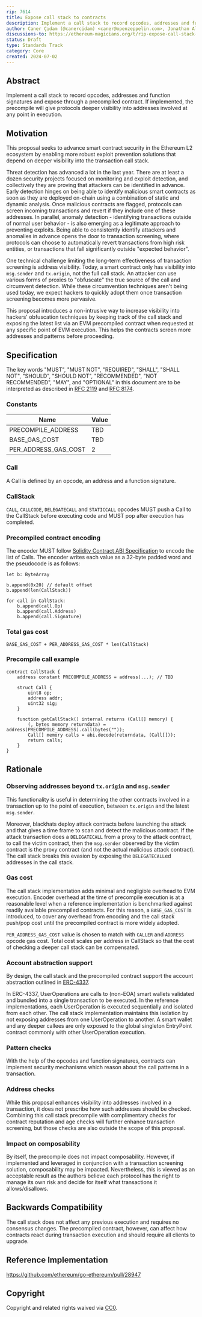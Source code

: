 ```yaml
---
rip: 7614
title: Expose call stack to contracts
description: Implement a call stack to record opcodes, addresses and function signatures and expose through a precompiled contract.
author: Caner Çıdam (@canercidam) <caner@openzeppelin.com>, Jonathan Alexander (@jalex206) <jonathan@openzeppelin.com>, Andrew Beal (@ajbealETH) <andy@forta.org>, Ariel Tempelhof (@ArielTM) <ariel.t@spherex.xyz>, Oren Fine (@orenfine) <orenfine@spherex.xyz>, Assaf Eli (@assafIronblocks) <assaf@ironblocks.com>, Or Dadosh (@ordd) <or@ironblocks.com>, Idan Levin <idan@collider.vc>, Alejandro Navarro (Grover-a5) <anavarro@neurablock.ai>
discussions-to: https://ethereum-magicians.org/t/rip-expose-call-stack-to-contracts/18535
status: Draft
type: Standards Track
category: Core
created: 2024-07-02
---
```


## Abstract

Implement a call stack to record opcodes, addresses and function signatures and expose through a precompiled contract. If implemented, the precompile will give protocols deeper visibility into addresses involved at any point in execution.

## Motivation

This proposal seeks to advance smart contract security in the Ethereum L2 ecosystem by enabling more robust exploit prevention solutions that depend on deeper visibility into the transaction call stack.

Threat detection has advanced a lot in the last year. There are at least a dozen security projects focused on monitoring and exploit detection, and collectively they are proving that attackers can be identified in advance. Early detection hinges on being able to identify malicious smart contracts as soon as they are deployed on-chain using a combination of static and dynamic analysis. Once malicious contracts are flagged, protocols can screen incoming transactions and revert if they include one of these addresses.  In parallel, anomaly detection - identifying transactions outside of normal user behavior - is also emerging as a legitimate approach to preventing exploits. Being able to consistently identify attackers and anomalies in advance opens the door to transaction screening, where protocols can choose to automatically revert transactions from high risk entities, or transactions that fall significantly outside "expected behavior".

One technical challenge limiting the long-term effectiveness of transaction screening is address visibility. Today, a smart contract only has visibility into `msg.sender` and `tx.origin`, not the full call stack. An attacker can use various forms of proxies to "obfuscate" the true source of the call and circumvent detection. While these circumvention techniques aren't being used today, we expect hackers to quickly adopt them once transaction screening becomes more pervasive.

This proposal introduces a non-intrusive way to increase visibility into hackers' obfuscation techniques by keeping track of the call stack and exposing the latest list via an EVM precompiled contract when requested at any specific point of EVM execution. This helps the contracts screen more addresses and patterns before proceeding.

## Specification

The key words "MUST", "MUST NOT", "REQUIRED", "SHALL", "SHALL NOT", "SHOULD", "SHOULD NOT", "RECOMMENDED", "NOT RECOMMENDED", "MAY", and "OPTIONAL" in this document are to be interpreted as described in [RFC 2119](https://www.ietf.org/rfc/rfc2119.html) and [RFC 8174](https://www.ietf.org/rfc/rfc8174.html).

### Constants

| Name                  | Value                                                                           |
|-----------------------|---------------------------------------------------------------------------------|
| PRECOMPILE_ADDRESS    | TBD                                                                             |
| BASE_GAS_COST         | TBD                                                                             |
| PER_ADDRESS_GAS_COST  | 2                                                                               |

### Call

A Call is defined by an opcode, an address and a function signature.

### CallStack

`CALL`, `CALLCODE`, `DELEGATECALL` and `STATICCALL` opcodes MUST push a Call to the CallStack before executing code and MUST pop after execution has completed.

### Precompiled contract encoding

The encoder MUST follow [Solidity Contract ABI Specification](https://docs.soliditylang.org/en/latest/abi-spec.html) to encode the list of Calls. The encoder writes each value as a 32-byte padded word and the pseudocode is as follows:

```
let b: ByteArray

b.append(0x20) // default offset
b.append(len(CallStack))

for call in CallStack:
	b.append(call.Op)
	b.append(call.Address)
	b.append(call.Signature)
```

### Total gas cost

```
BASE_GAS_COST + PER_ADDRESS_GAS_COST * len(CallStack)
```

### Precompile call example

```solidity
contract CallStack {
    address constant PRECOMPILE_ADDRESS = address(...); // TBD

    struct Call {
        uint8 op;
        address addr;
        uint32 sig;
    }

    function getCallStack() internal returns (Call[] memory) {
        (, bytes memory returndata) = address(PRECOMPILE_ADDRESS).call(bytes(""));
        Call[] memory calls = abi.decode(returndata, (Call[]));
        return calls;
    }
}
```

## Rationale

### Observing addresses beyond `tx.origin` and `msg.sender`

This functionality is useful in determining the other contracts involved in a transaction up to the point of execution, between `tx.origin` and the latest `msg.sender`.

Moreover, blackhats deploy attack contracts before launching the attack and that gives a time frame to scan and detect the malicious contract. If the attack transaction does a `DELEGATECALL` from a proxy to the attack contract, to call the victim contract, then the `msg.sender` observed by the victim contract is the proxy contract (and not the actual malicious attack contract). The call stack breaks this evasion by exposing the `DELEGATECALL`ed addresses in the call stack.

### Gas cost

The call stack implementation adds minimal and negligible overhead to EVM execution. Encoder overhead at the time of precompile execution is at a reasonable level when a reference implementation is benchmarked against readily available precompiled contracts. For this reason, a `BASE_GAS_COST` is introduced, to cover any overhead from encoding and the call stack push/pop cost until the precompiled contract is more widely adopted.

`PER_ADDRESS_GAS_COST` value is chosen to match with `CALLER` and `ADDRESS` opcode gas cost. Total cost scales per address in CallStack so that the cost of checking a deeper call stack can be compensated.

### Account abstraction support

By design, the call stack and the precompiled contract support the account abstraction outlined in [ERC-4337](https://ercs.ethereum.org/ERCS/erc-4337).

In ERC-4337, UserOperations are calls to (non-EOA) smart wallets validated and bundled into a single transaction to be executed. In the reference implementations, each UserOperation is executed sequentially and isolated from each other. The call stack implementation maintains this isolation by not exposing addresses from one UserOperation to another. A smart wallet and any deeper callees are only exposed to the global singleton EntryPoint contract commonly with other UserOperation execution.

### Pattern checks

With the help of the opcodes and function signatures, contracts can implement security mechanisms which reason about the call patterns in a transaction.

### Address checks

While this proposal enhances visibility into addresses involved in a transaction, it does not prescribe how such addresses should be checked. Combining this call stack precompile with complimentary checks for contract reputation and age checks will further enhance transaction screening, but those checks are also outside the scope of this proposal.

### Impact on composability

By itself, the precompile does not impact composability. However, if implemented and leveraged in conjunction with a transaction screening solution, composability may be impacted. Nevertheless, this is viewed as an acceptable result as the authors believe each protocol has the right to manage its own risk and decide for itself what transactions it allows/disallows.

## Backwards Compatibility

The call stack does not affect any previous execution and requires no consensus changes. The precompiled contract, however, can affect how contracts react during transaction execution and should require all clients to upgrade.

## Reference Implementation

https://github.com/ethereum/go-ethereum/pull/28947

## Copyright

Copyright and related rights waived via [CC0](../LICENSE.md).

